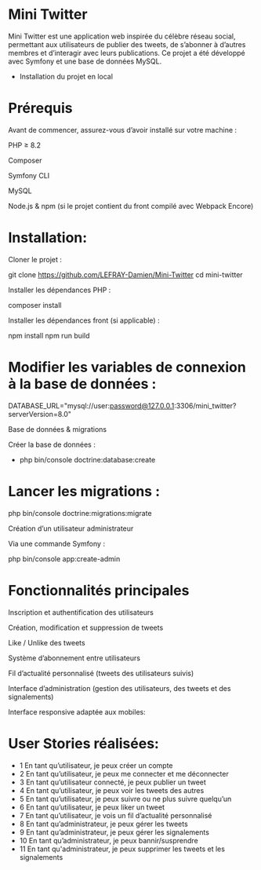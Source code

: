 # Mini Twitter

Mini Twitter est une application web inspirée du célèbre réseau social, permettant aux utilisateurs de publier des tweets, de s’abonner à d’autres membres et d’interagir avec leurs publications.
Ce projet a été développé avec Symfony et une base de données MySQL.

- Installation du projet en local

# Prérequis

Avant de commencer, assurez-vous d’avoir installé sur votre machine :

PHP ≥ 8.2

Composer

Symfony CLI

MySQL

Node.js & npm (si le projet contient du front compilé avec Webpack Encore)

# Installation:

Cloner le projet :

git clone https://github.com/LEFRAY-Damien/Mini-Twitter
cd mini-twitter

Installer les dépendances PHP :

composer install

Installer les dépendances front (si applicable) :

npm install
npm run build

# Modifier les variables de connexion à la base de données :

DATABASE_URL="mysql://user:password@127.0.0.1:3306/mini_twitter?serverVersion=8.0"

Base de données & migrations

Créer la base de données :

- php bin/console doctrine:database:create

# Lancer les migrations :

php bin/console doctrine:migrations:migrate

Création d’un utilisateur administrateur

Via une commande Symfony :

php bin/console app:create-admin


# Fonctionnalités principales

Inscription et authentification des utilisateurs

Création, modification et suppression de tweets

Like / Unlike des tweets

Système d’abonnement entre utilisateurs

Fil d’actualité personnalisé (tweets des utilisateurs suivis)

Interface d’administration (gestion des utilisateurs, des tweets et des signalements)

Interface responsive adaptée aux mobiles:

# User Stories réalisées:

- 1	En tant qu’utilisateur, je peux créer un compte	
- 2	En tant qu’utilisateur, je peux me connecter et me déconnecter	
- 3	En tant qu’utilisateur connecté, je peux publier un tweet	
- 4	En tant qu’utilisateur, je peux voir les tweets des autres	
- 5	En tant qu’utilisateur, je peux suivre ou ne plus suivre quelqu’un	
- 6	En tant qu’utilisateur, je peux liker un tweet
- 7	En tant qu’utilisateur, je vois un fil d’actualité personnalisé
- 8	En tant qu’administrateur, je peux gérer les tweets
- 9	En tant qu’administrateur, je peux gérer les signalements
- 10 En tant qu’administrateur, je peux bannir/susprendre
- 11 En tant qu'administrateur, je peux supprimer les tweets et les signalements
